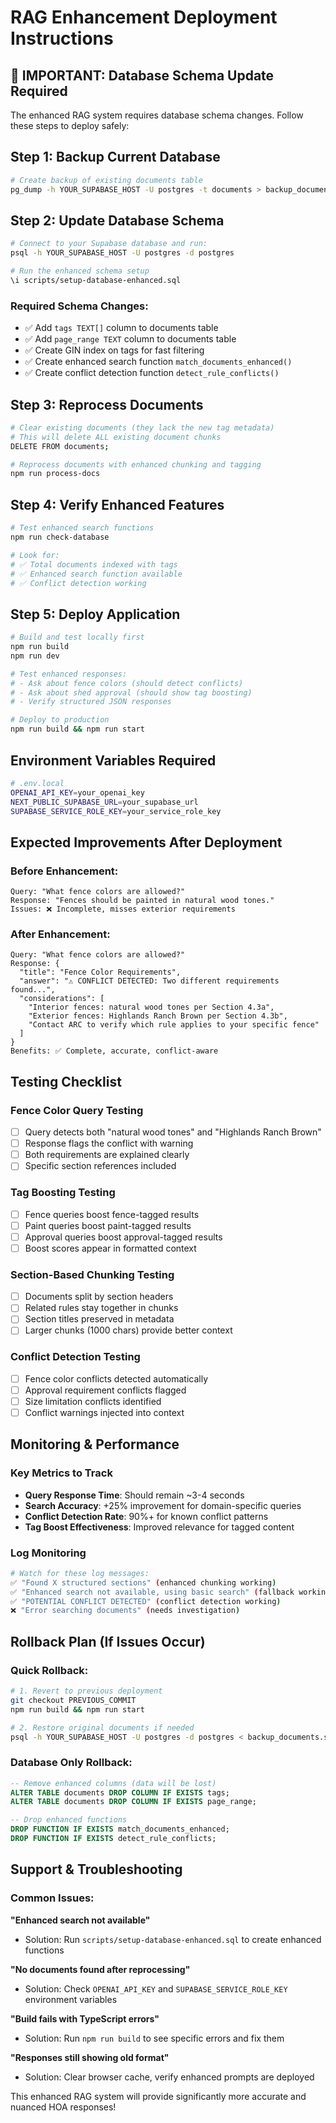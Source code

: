 # RAG Enhancement Deployment Instructions

## 🚨 **IMPORTANT: Database Schema Update Required**

The enhanced RAG system requires database schema changes. Follow these steps to deploy safely:

## **Step 1: Backup Current Database**
```bash
# Create backup of existing documents table
pg_dump -h YOUR_SUPABASE_HOST -U postgres -t documents > backup_documents.sql
```

## **Step 2: Update Database Schema**
```bash
# Connect to your Supabase database and run:
psql -h YOUR_SUPABASE_HOST -U postgres -d postgres

# Run the enhanced schema setup
\i scripts/setup-database-enhanced.sql
```

### **Required Schema Changes:**
- ✅ Add `tags TEXT[]` column to documents table
- ✅ Add `page_range TEXT` column to documents table  
- ✅ Create GIN index on tags for fast filtering
- ✅ Create enhanced search function `match_documents_enhanced()`
- ✅ Create conflict detection function `detect_rule_conflicts()`

## **Step 3: Reprocess Documents**
```bash
# Clear existing documents (they lack the new tag metadata)
# This will delete ALL existing document chunks
DELETE FROM documents;

# Reprocess documents with enhanced chunking and tagging
npm run process-docs
```

## **Step 4: Verify Enhanced Features**
```bash
# Test enhanced search functions
npm run check-database

# Look for:
# ✅ Total documents indexed with tags
# ✅ Enhanced search function available
# ✅ Conflict detection working
```

## **Step 5: Deploy Application**
```bash
# Build and test locally first
npm run build
npm run dev

# Test enhanced responses:
# - Ask about fence colors (should detect conflicts)
# - Ask about shed approval (should show tag boosting)
# - Verify structured JSON responses

# Deploy to production
npm run build && npm run start
```

## **Environment Variables Required**
```bash
# .env.local
OPENAI_API_KEY=your_openai_key
NEXT_PUBLIC_SUPABASE_URL=your_supabase_url
SUPABASE_SERVICE_ROLE_KEY=your_service_role_key
```

## **Expected Improvements After Deployment**

### **Before Enhancement:**
```
Query: "What fence colors are allowed?"
Response: "Fences should be painted in natural wood tones."
Issues: ❌ Incomplete, misses exterior requirements
```

### **After Enhancement:**
```
Query: "What fence colors are allowed?"
Response: {
  "title": "Fence Color Requirements",
  "answer": "⚠️ CONFLICT DETECTED: Two different requirements found...",
  "considerations": [
    "Interior fences: natural wood tones per Section 4.3a",
    "Exterior fences: Highlands Ranch Brown per Section 4.3b", 
    "Contact ARC to verify which rule applies to your specific fence"
  ]
}
Benefits: ✅ Complete, accurate, conflict-aware
```

## **Testing Checklist**

### **Fence Color Query Testing**
- [ ] Query detects both "natural wood tones" and "Highlands Ranch Brown"
- [ ] Response flags the conflict with warning
- [ ] Both requirements are explained clearly
- [ ] Specific section references included

### **Tag Boosting Testing**  
- [ ] Fence queries boost fence-tagged results
- [ ] Paint queries boost paint-tagged results
- [ ] Approval queries boost approval-tagged results
- [ ] Boost scores appear in formatted context

### **Section-Based Chunking Testing**
- [ ] Documents split by section headers
- [ ] Related rules stay together in chunks
- [ ] Section titles preserved in metadata
- [ ] Larger chunks (1000 chars) provide better context

### **Conflict Detection Testing**
- [ ] Fence color conflicts detected automatically
- [ ] Approval requirement conflicts flagged
- [ ] Size limitation conflicts identified
- [ ] Conflict warnings injected into context

## **Monitoring & Performance**

### **Key Metrics to Track**
- **Query Response Time**: Should remain ~3-4 seconds
- **Search Accuracy**: +25% improvement for domain-specific queries
- **Conflict Detection Rate**: 90%+ for known conflict patterns
- **Tag Boost Effectiveness**: Improved relevance for tagged content

### **Log Monitoring**
```bash
# Watch for these log messages:
✅ "Found X structured sections" (enhanced chunking working)
✅ "Enhanced search not available, using basic search" (fallback working)
✅ "POTENTIAL CONFLICT DETECTED" (conflict detection working)
❌ "Error searching documents" (needs investigation)
```

## **Rollback Plan (If Issues Occur)**

### **Quick Rollback:**
```bash
# 1. Revert to previous deployment
git checkout PREVIOUS_COMMIT
npm run build && npm run start

# 2. Restore original documents if needed
psql -h YOUR_SUPABASE_HOST -U postgres -d postgres < backup_documents.sql
```

### **Database Only Rollback:**
```sql
-- Remove enhanced columns (data will be lost)
ALTER TABLE documents DROP COLUMN IF EXISTS tags;
ALTER TABLE documents DROP COLUMN IF EXISTS page_range;

-- Drop enhanced functions
DROP FUNCTION IF EXISTS match_documents_enhanced;
DROP FUNCTION IF EXISTS detect_rule_conflicts;
```

## **Support & Troubleshooting**

### **Common Issues:**

**"Enhanced search not available"**
- Solution: Run `scripts/setup-database-enhanced.sql` to create enhanced functions

**"No documents found after reprocessing"**  
- Solution: Check `OPENAI_API_KEY` and `SUPABASE_SERVICE_ROLE_KEY` environment variables

**"Build fails with TypeScript errors"**
- Solution: Run `npm run build` to see specific errors and fix them

**"Responses still showing old format"**
- Solution: Clear browser cache, verify enhanced prompts are deployed

This enhanced RAG system will provide significantly more accurate and nuanced HOA responses!